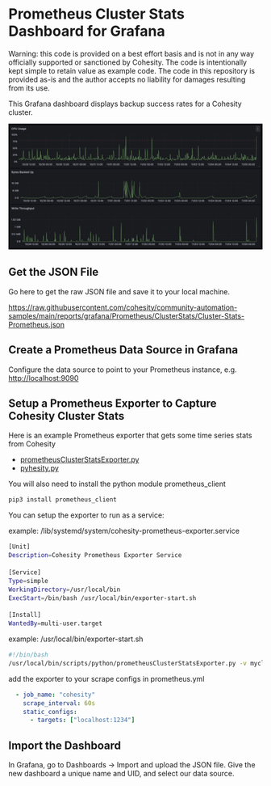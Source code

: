 # Prometheus Cluster Stats Dashboard for Grafana

Warning: this code is provided on a best effort basis and is not in any way officially supported or sanctioned by Cohesity. The code is intentionally kept simple to retain value as example code. The code in this repository is provided as-is and the author accepts no liability for damages resulting from its use.

This Grafana dashboard displays backup success rates for a Cohesity cluster.

![dashboard](../../../../images/ClusterStats.png)

## Get the JSON File

Go here to get the raw JSON file and save it to your local machine.

<https://raw.githubusercontent.com/cohesity/community-automation-samples/main/reports/grafana/Prometheus/ClusterStats/Cluster-Stats-Prometheus.json>

## Create a Prometheus Data Source in Grafana

Configure the data source to point to your Prometheus instance, e.g. <http://localhost:9090>

## Setup a Prometheus Exporter to Capture Cohesity Cluster Stats

Here is an example Prometheus exporter that gets some time series stats from Cohesity

* [prometheusClusterStatsExporter.py](https://raw.githubusercontent.com/cohesity/community-automation-samples/main/reports/grafana/Prometheus/ClusterStats/prometheusClusterStatsExporter.py)
* [pyhesity.py](https://raw.githubusercontent.com/cohesity/community-automation-samples/main/python/pyhesity.py)

You will also need to install the python module prometheus_client

```bash
pip3 install prometheus_client
```

You can setup the exporter to run as a service:

example: /lib/systemd/system/cohesity-prometheus-exporter.service

```bash
[Unit]
Description=Cohesity Prometheus Exporter Service

[Service]
Type=simple
WorkingDirectory=/usr/local/bin
ExecStart=/bin/bash /usr/local/bin/exporter-start.sh

[Install]
WantedBy=multi-user.target
```

example: /usr/local/bin/exporter-start.sh

```bash
#!/bin/bash
/usr/local/bin/scripts/python/prometheusClusterStatsExporter.py -v mycluster -u myuser 
```

add the exporter to your scrape configs in prometheus.yml

```yaml
  - job_name: "cohesity"
    scrape_interval: 60s
    static_configs:
      - targets: ["localhost:1234"]
```

## Import the Dashboard

In Grafana, go to Dashboards -> Import and upload the JSON file. Give the new dashboard a unique name and UID, and select our data source.

